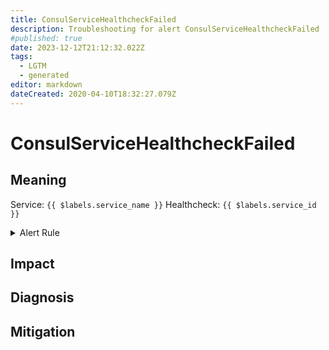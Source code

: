 ```yaml
---
title: ConsulServiceHealthcheckFailed
description: Troubleshooting for alert ConsulServiceHealthcheckFailed
#published: true
date: 2023-12-12T21:12:32.022Z
tags: 
  - LGTM
  - generated
editor: markdown
dateCreated: 2020-04-10T18:32:27.079Z
---
```


# ConsulServiceHealthcheckFailed

## Meaning
[//]: # "Short paragraph that explains what the alert means"
Service: `{{ $labels.service_name }}` Healthcheck: `{{ $labels.service_id }}`

<details>
  <summary>Alert Rule</summary>

{{% rule "consul/consul-exporter.yml" "ConsulServiceHealthcheckFailed" %}}

{{% comment %}}

```yaml
alert: ConsulServiceHealthcheckFailed
expr: consul_catalog_service_node_healthy == 0
for: 1m
labels:
    severity: critical
annotations:
    summary: Consul service healthcheck failed (instance {{ $labels.instance }})
    description: |-
        Service: `{{ $labels.service_name }}` Healthcheck: `{{ $labels.service_id }}`
          VALUE = {{ $value }}
          LABELS = {{ $labels }}
    runbook: https://github.com/srerun/prometheus-alerts/blob/main/content/runbooks/consul-exporter/ConsulServiceHealthcheckFailed.md

```

{{% /comment %}}

</details>


## Impact
[//]: # "What could / will happen if the alert is not addressed"



## Diagnosis
[//]: # "Steps to take to identify the cause of the problem"



## Mitigation
[//]: # "The steps necessary to resolve the alert"
